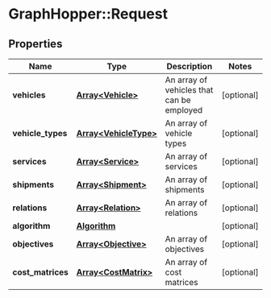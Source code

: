 # GraphHopper::Request

## Properties
Name | Type | Description | Notes
------------ | ------------- | ------------- | -------------
**vehicles** | [**Array&lt;Vehicle&gt;**](Vehicle.md) | An array of vehicles that can be employed | [optional] 
**vehicle_types** | [**Array&lt;VehicleType&gt;**](VehicleType.md) | An array of vehicle types | [optional] 
**services** | [**Array&lt;Service&gt;**](Service.md) | An array of services | [optional] 
**shipments** | [**Array&lt;Shipment&gt;**](Shipment.md) | An array of shipments | [optional] 
**relations** | [**Array&lt;Relation&gt;**](Relation.md) | An array of relations | [optional] 
**algorithm** | [**Algorithm**](Algorithm.md) |  | [optional] 
**objectives** | [**Array&lt;Objective&gt;**](Objective.md) | An array of objectives | [optional] 
**cost_matrices** | [**Array&lt;CostMatrix&gt;**](CostMatrix.md) | An array of cost matrices | [optional] 



